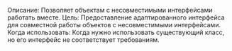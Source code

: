 Описание: Позволяет объектам с несовместимыми интерфейсами работать вместе.
Цель: Предоставление адаптированного интерфейса для совместной работы объектов с несовместимыми интерфейсами.
Когда использовать: Когда нужно использовать существующий класс, но его интерфейс не соответствует требованиям.